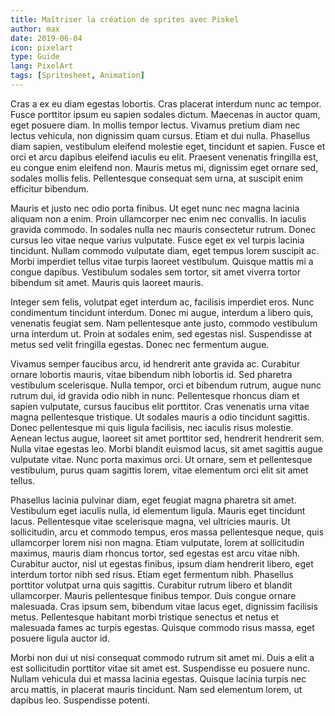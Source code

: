 ```yaml
---
title: Maîtriser la création de sprites avec Piskel
author: max
date: 2019-06-04
icon: pixelart
type: Guide
lang: PixelArt
tags: [Spritesheet, Animation]
---
```


Cras a ex eu diam egestas lobortis. Cras placerat interdum nunc ac tempor. Fusce porttitor ipsum eu sapien sodales dictum. Maecenas in auctor quam, eget posuere diam. In mollis tempor lectus. Vivamus pretium diam nec lectus vehicula, non dignissim quam cursus. Etiam et dui nulla. Phasellus diam sapien, vestibulum eleifend molestie eget, tincidunt et sapien. Fusce et orci et arcu dapibus eleifend iaculis eu elit. Praesent venenatis fringilla est, eu congue enim eleifend non. Mauris metus mi, dignissim eget ornare sed, sodales mollis felis. Pellentesque consequat sem urna, at suscipit enim efficitur bibendum.

<!--more-->

Mauris et justo nec odio porta finibus. Ut eget nunc nec magna lacinia aliquam non a enim. Proin ullamcorper nec enim nec convallis. In iaculis gravida commodo. In sodales nulla nec mauris consectetur rutrum. Donec cursus leo vitae neque varius vulputate. Fusce eget ex vel turpis lacinia tincidunt. Nullam commodo vulputate diam, eget tempus lorem suscipit ac. Morbi imperdiet tellus vitae turpis laoreet vestibulum. Quisque mattis mi a congue dapibus. Vestibulum sodales sem tortor, sit amet viverra tortor bibendum sit amet. Mauris quis laoreet mauris.

Integer sem felis, volutpat eget interdum ac, facilisis imperdiet eros. Nunc condimentum tincidunt interdum. Donec mi augue, interdum a libero quis, venenatis feugiat sem. Nam pellentesque ante justo, commodo vestibulum urna interdum ut. Proin at sodales enim, sed egestas nisl. Suspendisse at metus sed velit fringilla egestas. Donec nec fermentum augue.

Vivamus semper faucibus arcu, id hendrerit ante gravida ac. Curabitur ornare lobortis mauris, vitae bibendum nibh lobortis id. Sed pharetra vestibulum scelerisque. Nulla tempor, orci et bibendum rutrum, augue nunc rutrum dui, id gravida odio nibh in nunc. Pellentesque rhoncus diam et sapien vulputate, cursus faucibus elit porttitor. Cras venenatis urna vitae magna pellentesque tristique. Ut sodales mauris a odio tincidunt sagittis. Donec pellentesque mi quis ligula facilisis, nec iaculis risus molestie. Aenean lectus augue, laoreet sit amet porttitor sed, hendrerit hendrerit sem. Nulla vitae egestas leo. Morbi blandit euismod lacus, sit amet sagittis augue vulputate vitae. Nunc porta maximus orci. Ut ornare, sem et pellentesque vestibulum, purus quam sagittis lorem, vitae elementum orci elit sit amet tellus.

Phasellus lacinia pulvinar diam, eget feugiat magna pharetra sit amet. Vestibulum eget iaculis nulla, id elementum ligula. Mauris eget tincidunt lacus. Pellentesque vitae scelerisque magna, vel ultricies mauris. Ut sollicitudin, arcu et commodo tempus, eros massa pellentesque neque, quis ullamcorper lorem nisi non magna. Etiam vulputate, lorem at sollicitudin maximus, mauris diam rhoncus tortor, sed egestas est arcu vitae nibh. Curabitur auctor, nisl ut egestas finibus, ipsum diam hendrerit libero, eget interdum tortor nibh sed risus. Etiam eget fermentum nibh. Phasellus porttitor volutpat urna quis sagittis. Curabitur rutrum libero et blandit ullamcorper. Mauris pellentesque finibus tempor. Duis congue ornare malesuada. Cras ipsum sem, bibendum vitae lacus eget, dignissim facilisis metus. Pellentesque habitant morbi tristique senectus et netus et malesuada fames ac turpis egestas. Quisque commodo risus massa, eget posuere ligula auctor id.

Morbi non dui ut nisi consequat commodo rutrum sit amet mi. Duis a elit a est sollicitudin porttitor vitae sit amet est. Suspendisse eu posuere nunc. Nullam vehicula dui et massa lacinia egestas. Quisque lacinia turpis nec arcu mattis, in placerat mauris tincidunt. Nam sed elementum lorem, ut dapibus leo. Suspendisse potenti.